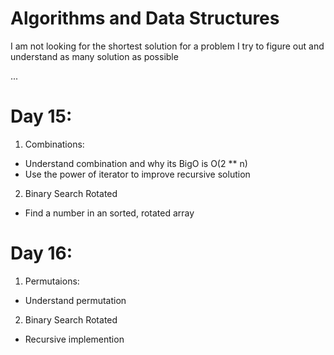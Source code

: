 # Algorithms and Data Structures

I am not looking for the shortest solution for a problem
I try to figure out and understand as many solution as possible

...

# Day 15:

1. Combinations:

- Understand combination and why its BigO is O(2 \*\* n)
- Use the power of iterator to improve recursive solution

2. Binary Search Rotated

- Find a number in an sorted, rotated array

# Day 16:

1. Permutaions:

- Understand permutation

2. Binary Search Rotated

- Recursive implemention
